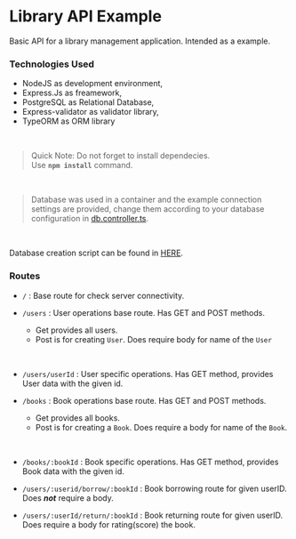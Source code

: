 # Library API Example

<p> Basic API for a library management application. Intended as a example. </p>
  

### Technologies Used

* NodeJS as development environment,
* Express.Js as freamework,
* PostgreSQL as Relational Database,
* Express-validator as validator library,
* TypeORM as ORM library
  
<br>

> Quick Note: Do not forget to install dependecies.  
Use **`npm install`** command. 

<br>

> Database was used in a container and the example connection settings are provided, change them according to your database configuration in [db.controller.ts](/src/db/db.controller.ts).

<br>

Database creation script can be found in [HERE](/DDL.sql).

### Routes  

* `/` : Base route for check server connectivity.  

* `/users` : User operations base route. Has GET and POST methods.
    * Get provides all users.   
    * Post is for creating ``User``. Does require body for name of the ``User``

<br>

* `/users/userId` : User specific operations. Has GET method, provides User data with the given id.

* `/books` : Book operations base route. Has GET and POST methods. 

    * Get provides all books.
    * Post is for creating a ``Book``. Does require a body for name of the ``Book``.

<br>

* `/books/:bookId` : Book specific operations. Has GET method, provides Book data with the given id.

* `/users/:userid/borrow/:bookId` : Book borrowing route for given userID. Does ***not*** require a body.

* `/users/:userId/return/:bookId` : Book returning route for given userID. Does require a body for rating(score) the book.
